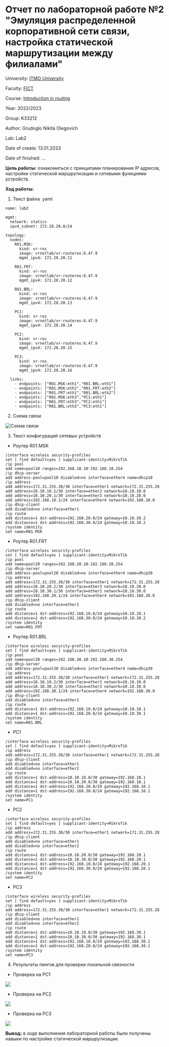 # Отчет по лабораторной работе №2 "Эмуляция распределенной корпоративной сети связи, настройка статической маршрутизации между филиалами"

University: [ITMO University](https://itmo.ru/ru/)

Faculty: [FICT](https://fict.itmo.ru)

Course: [Introduction in routing](https://github.com/itmo-ict-faculty/introduction-in-routing)

Year: 2022/2023

Group: K33212

Author: Grudoglo Nikita Olegovich

Lab: Lab2

Date of create: 13.01.2023

Date of finished: ...

**Цель работы:** ознакомиться с принципами планирования IP адресов, настройке статической маршрутизации и сетевыми функциями устройств.

**Ход работы:**

1. Текст файла .yaml

```
name: lab2

mgmt:
  network: statics
  ipv4_subnet: 172.20.20.0/24

topology:
  nodes:
    R01.MSK:
      kind: vr-ros
      image: vrnetlab/vr-routeros:6.47.9
      mgmt_ipv4: 172.20.20.11

    R01.FRT:
      kind: vr-ros
      image: vrnetlab/vr-routeros:6.47.9
      mgmt_ipv4: 172.20.20.12

    R01.BRL:
      kind: vr-ros
      image: vrnetlab/vr-routeros:6.47.9
      mgmt_ipv4: 172.20.20.13

    PC1:
      kind: vr-ros
      image: vrnetlab/vr-routeros:6.47.9
      mgmt_ipv4: 172.20.20.14

    PC2:
      kind: vr-ros
      image: vrnetlab/vr-routeros:6.47.9
      mgmt_ipv4: 172.20.20.15

    PC3:
      kind: vr-ros
      image: vrnetlab/vr-routeros:6.47.9
      mgmt_ipv4: 172.20.20.16
  
  links:
    - endpoints: ["R01.MSK:eth1","R01.BRL:eth1"]
    - endpoints: ["R01.MSK:eth2","R01.FRT:eth2"]
    - endpoints: ["R01.FRT:eth1","R01.BRL:eth2"]
    - endpoints: ["R01.MSK:eth3","PC1:eth1"]
    - endpoints: ["R01.FRT:eth3","PC2:eth1"]
    - endpoints: ["R01.BRL:eth3","PC3:eth1"]
```

2. Схема связи

![](https://github.com/grudoglon/2022_2023-introduction_in_routing-k33212-grudoglo_n_o/blob/main/lab2/pics/lab2.drawio.png "Схема связи")

3. Текст конфигураций сетевых устройств

- Роутер R01.MSK

```
/interface wireless security-profiles
set [ find default=yes ] supplicant-identity=MikroTik
/ip pool
add name=pool10 ranges=192.168.10.10-192.168.10.254
/ip dhcp-server
add address-pool=pool10 disabled=no interface=ether4 name=dhcp10
/ip address
add address=172.31.255.30/30 interface=ether1 network=172.31.255.28
add address=10.10.10.1/30 interface=ether2 network=10.10.10.0
add address=10.10.20.1/30 interface=ether3 network=10.10.20.0
add address=192.168.10.1/24 interface=ether4 network=192.168.10.0
/ip dhcp-client
add disabled=no interface=ether1
/ip route
add distance=1 dst-address=192.168.20.0/24 gateway=10.10.20.2
add distance=1 dst-address=192.168.30.0/24 gateway=10.10.10.2
/system identity
set name=R01.MSK
```

- Роутер R01.FRT

```
/interface wireless security-profiles
set [ find default=yes ] supplicant-identity=MikroTik
/ip pool
add name=pool20 ranges=192.168.20.10-192.168.20.254
/ip dhcp-server
add address-pool=pool20 disabled=no interface=ether4 name=dhcp20
/ip address
add address=172.31.255.30/30 interface=ether1 network=172.31.255.28
add address=10.10.20.2/30 interface=ether3 network=10.10.20.0
add address=10.10.30.1/30 interface=ether2 network=10.10.30.0
add address=192.168.20.1/24 interface=ether4 network=192.168.20.0
/ip dhcp-client
add disabled=no interface=ether1
/ip route
add distance=1 dst-address=192.168.10.0/24 gateway=10.10.20.1
add distance=1 dst-address=192.168.30.0/24 gateway=10.10.30.2
/system identity
set name=R01.FRT
```

- Роутер R01.BRL

```
/interface wireless security-profiles
set [ find default=yes ] supplicant-identity=MikroTik
/ip pool
add name=pool30 ranges=192.168.30.10-192.168.30.254
/ip dhcp-server
add address-pool=pool30 disabled=no interface=ether4 name=dhcp30
/ip address
add address=172.31.255.30/30 interface=ether1 network=172.31.255.28
add address=10.10.10.2/30 interface=ether2 network=10.10.10.0
add address=10.10.30.2/30 interface=ether3 network=10.10.30.0
add address=192.168.30.1/24 interface=ether4 network=192.168.30.0
/ip dhcp-client
add disabled=no interface=ether1
/ip route
add distance=1 dst-address=192.168.10.0/24 gateway=10.10.10.1
add distance=1 dst-address=192.168.20.0/24 gateway=10.10.30.1
/system identity
set name=R01.BRL
```

- PC1

```
/interface wireless security-profiles
set [ find default=yes ] supplicant-identity=MikroTik
/ip address
add address=172.31.255.30/30 interface=ether1 network=172.31.255.28
/ip dhcp-client
add disabled=no interface=ether1
add disabled=no interface=ether2
/ip route
add distance=1 dst-address=10.10.10.0/30 gateway=192.168.10.1
add distance=1 dst-address=10.10.20.0/30 gateway=192.168.10.1
add distance=1 dst-address=192.168.20.0/24 gateway=192.168.10.1
add distance=1 dst-address=192.168.30.0/24 gateway=192.168.10.1
/system identity
set name=PC1
```

- PC2

```
/interface wireless security-profiles
set [ find default=yes ] supplicant-identity=MikroTik
/ip address
add address=172.31.255.30/30 interface=ether1 network=172.31.255.28
/ip dhcp-client
add disabled=no interface=ether1
add disabled=no interface=ether2
/ip route
add distance=1 dst-address=10.10.20.0/30 gateway=192.168.20.1
add distance=1 dst-address=10.10.30.0/30 gateway=192.168.20.1
add distance=1 dst-address=192.168.10.0/24 gateway=192.168.20.1
add distance=1 dst-address=192.168.30.0/24 gateway=192.168.20.1
/system identity
set name=PC2
```

- PC3

```
/interface wireless security-profiles
set [ find default=yes ] supplicant-identity=MikroTik
/ip address
add address=172.31.255.30/30 interface=ether1 network=172.31.255.28
/ip dhcp-client
add disabled=no interface=ether1
add disabled=no interface=ether2
/ip route
add distance=1 dst-address=10.10.10.0/30 gateway=192.168.30.1
add distance=1 dst-address=10.10.30.0/30 gateway=192.168.30.1
add distance=1 dst-address=192.168.10.0/24 gateway=192.168.30.1
add distance=1 dst-address=192.168.20.0/24 gateway=192.168.30.1
/system identity
set name=PC3
```

4. Результаты пингов для проверки локальной связности

- Проверка на PC1

![](https://github.com/grudoglon/2022_2023-introduction_in_routing-k33212-grudoglo_n_o/blob/main/lab2/pics/PC1.jpeg)

- Проверка на PC2

![](https://github.com/grudoglon/2022_2023-introduction_in_routing-k33212-grudoglo_n_o/blob/main/lab2/pics/PC2.jpeg)

- Проверка на PC3

![](https://github.com/grudoglon/2022_2023-introduction_in_routing-k33212-grudoglo_n_o/blob/main/lab2/pics/PC3.jpeg)

**Вывод:** в ходе выполнения лабораторной работы были получены навыки по настройке статической маршрутизации.
